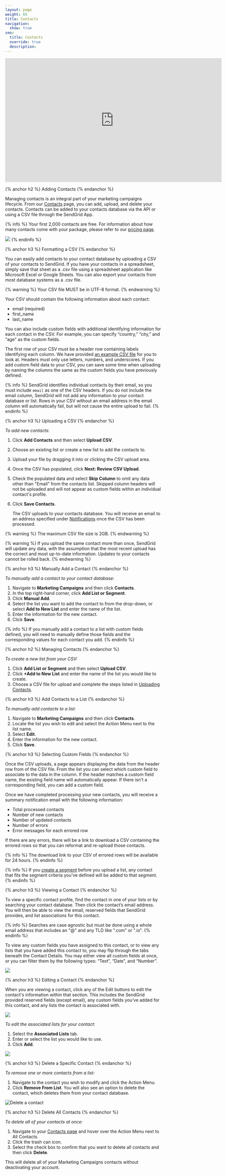 ```yaml
---
layout: page
weight: 65
title: Contacts
navigation:
  show: true
seo:
  title: Contacts
  override: true
  description:
---
```


<iframe src="https://player.vimeo.com/video/121404093" width="700" height="400" frameborder="0" webkitallowfullscreen mozallowfullscreen allowfullscreen></iframe>

{% anchor h2 %}
Adding Contacts
{% endanchor %}

Managing contacts is an integral part of your marketing campaigns lifecycle. From our [Contacts]({{site.marketing_campaigns_url}}/contacts) page, you can add, upload, and delete your contacts. Contacts can be added to your contacts database via the API or using a CSV file through the SendGrid App.

{% info %}
Your first 2,000 contacts are free. For information about how many contacts come with your package, please refer to our [pricing page]({{site.pricing_url}}).

![]({{root_url}}/images/add_list_or_segment_button.png)
{% endinfo %}

{% anchor h3 %}
Formatting a CSV
{% endanchor %}

You can easily add contacts to your contact database by uploading a CSV of your contacts to SendGrid. If you have your
contacts in a spreadsheet, simply save that sheet as a .csv file using a spreadsheet application like Microsoft Excel or Google Sheets. You can also export your contacts from most database systems as a .csv file.

{% warning %}
Your CSV file MUST be in UTF-8 format.
{% endwarning %}

Your CSV should contain the following information about each contact:
* email (required)
* first_name
* last_name

You can also include custom fields with additional identifying information for each contact in the CSV. For example, you can specify “country,” “city,” and “age” as the custom fields.

The first row of your CSV must be a header row containing labels identifying each column. We have provided [an example CSV file]({{root_url}}/assets/example.csv) for you to look at. Headers must only use letters, numbers, and underscores. If you add custom field data to your CSV, you can save some time when uploading by naming the columns the same as the custom fields you have previously defined.

{% info %}
SendGrid identifies individual contacts by their email, so you must include ```email``` as one of the CSV headers. If you do not include the email column, SendGrid will not add any information to your contact database or list. Rows in your CSV without an email address in the email column will automatically fail, but will not cause the entire upload to fail.
{% endinfo %}

{% anchor h3 %}
Uploading a CSV
{% endanchor %}

*To add new contacts:*

1. Click **Add Contacts** and then select **Upload CSV**.
1. Choose an existing list or create a new list to add the contacts to.
1. Upload your file by dragging it into or clicking the CSV upload area.
1. Once the CSV has populated, click **Next: Review CSV Upload**.
1. Check the populated data and select **Skip Column** to omit any data other than "Email" from the contacts list. Skipped column headers will not be uploaded and will not appear as custom fields within an individual contact's profile.
1. Click **Save Contacts**.

   The CSV uploads to your contacts database. You will receive an email to an address specified under [Notifications](https://sendgrid.com/marketing_campaigns/ui/notifications) once the CSV has been processed.

{% warning %}
The maximum CSV file size is 2GB.
{% endwarning %}

{% warning %}
If you upload the same contact more than once, SendGrid will update any data, with the assumption that the most recent upload has the correct and most up-to-date information. Updates to your contacts cannot be rolled back.
{% endwarning %}

{% anchor h3 %}
Manually Add a Contact
{% endanchor %}

*To manually add a contact to your contact database:*

1. Navigate to **Marketing Campaigns** and then click **Contacts**.
1. In the top right-hand corner, click **Add List or Segment**.
1. Click **Manual Add**.
1. Select the list you want to add the contact to from the drop-down, or select **Add to New List** and enter the name of the list.
1. Enter the information for the new contact.
1. Click **Save**.

{% info %}
If you manually add a contact to a list with custom fields defined, you will need to manually define those fields and the corresponding values for each contact you add.
{% endinfo %}

{% anchor h2 %}
Managing Contacts
{% endanchor %}

*To create a new list from your CSV:*

1. Click **Add List or Segment** and then select **Upload CSV**.
1. Click **+Add to New List** and enter the name of the list you would like to create.
1. Choose a CSV file for upload and complete the steps listed in [Uploading Contacts](#-Uploading-Contacts).

{% anchor h3 %}
Add Contacts to a List
{% endanchor %}

*To manually add contacts to a list:*

1. Navigate to **Marketing Campaigns** and then click **Contacts**.
1. Locate the list you wish to edit and select the Action Menu next to the list name.
1. Select **Edit**.
1. Enter the information for the new contact.
1. Click **Save**.

{% anchor h3 %}
Selecting Custom Fields
{% endanchor %}

Once the CSV uploads, a page appears displaying the data from the header row from of the CSV file. From the list you can select which custom field to associate to the data in the column. If the header matches a custom field name, the existing field name will automatically appear. If there isn't a corresponding field, you can add a custom field.

Once we have completed processing your new contacts, you will receive a summary notification email with the following information:

* Total processed contacts
* Number of new contacts
* Number of updated contacts
* Number of errors
* Error messages for each errored row

If there are any errors, there will be a link to download a CSV containing the errored rows so that you can reformat and re-upload those contacts.

{% info %}
The download link to your CSV of errored rows will be available for 24 hours.
{% endinfo %}

{% info %}
If you [create a segment]({{root_url}}/User_Guide/Marketing_Campaigns/lists.html#-Create-a-Segment) before you
upload a list, any contact that fits the segment criteria you've defined will be added to that segment.
{% endinfo %}

{% anchor h3 %}
Viewing a Contact
{% endanchor %}

To view a specific contact profile, find the contact in one of your lists or by searching your contact database. Then click the contact’s email address. You will then be able to view the email, reserved fields that SendGrid provides, and list associations for this contact.

{% info %}
Searches are case agnostic but must be done using a whole email address that includes an "@" and any TLD like ".com" or ".io".
{% endinfo %}

To view any custom fields you have assigned to this contact, or to view any lists that you have added this contact to, you may flip through the tabs beneath the Contact Details. You may either view all custom fields at once, or you can filter them by the following types: “Text”, “Date”, and “Number”.

![]({{root_url}}/images/contact_profile_page_tabs.png)

{% anchor h3 %}
Editing a Contact
{% endanchor %}

When you are viewing a contact, click any of the Edit buttons to edit the contact's information within that section. This includes the SendGrid provided reserved fields (except email), any custom fields you’ve added for this contact, and any lists the contact is associated with.

![]({{root_url}}/images/editing_contact_custom_fields.png)

*To edit the associated lists for your contact:*
1. Select the **Associated Lists** tab.
1. Enter or select the list you would like to use.
1. Click **Add**.

![]({{root_url}}/images/editing_associated_lists.png)

{% anchor h3 %}
Delete a Specific Contact
{% endanchor %}

*To remove one or more contacts from a list:*
1. Navigate to the contact you wish to modify and click the Action Menu.
1. Click  **Remove From List**.
   You will also see an option to delete the contact, which deletes them from your contact database.

![]({{root_url}}/images/contacts_4.png "Delete a contact")

{% anchor h3 %}
Delete All Contacts
{% endanchor %}

*To delete all of your contacts at once:*
 1. Navigate to your [Contacts page](https://sendgrid.com/marketing_campaigns/contacts) and hover over the Action Menu next to All Contacts.
 1. Click the trash can icon.
 1. Select the check box to confirm that you want to delete all contacts and then click **Delete**.

This will delete all of your Marketing Campaigns contacts without deactivating your account.
